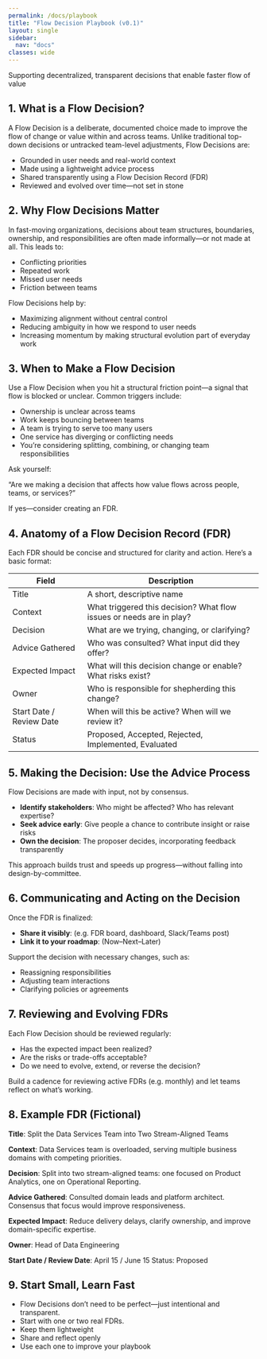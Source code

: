 ```yaml
---
permalink: /docs/playbook
title: "Flow Decision Playbook (v0.1)"
layout: single
sidebar:
  nav: "docs"
classes: wide
---
```


Supporting decentralized, transparent decisions that enable faster flow of value

## 1. What is a Flow Decision?

A Flow Decision is a deliberate, documented choice made to improve the flow of change or value within and across teams. Unlike traditional top-down decisions or untracked team-level adjustments, Flow Decisions are:

- Grounded in user needs and real-world context
- Made using a lightweight advice process
- Shared transparently using a Flow Decision Record (FDR)
- Reviewed and evolved over time—not set in stone

## 2. Why Flow Decisions Matter

In fast-moving organizations, decisions about team structures, boundaries, ownership, and responsibilities are often made informally—or not made at all. This leads to:

- Conflicting priorities
- Repeated work
- Missed user needs
- Friction between teams

Flow Decisions help by:

- Maximizing alignment without central control
- Reducing ambiguity in how we respond to user needs
- Increasing momentum by making structural evolution part of everyday work

## 3. When to Make a Flow Decision

Use a Flow Decision when you hit a structural friction point—a signal that flow is blocked or unclear. Common triggers include:

- Ownership is unclear across teams
- Work keeps bouncing between teams
- A team is trying to serve too many users
- One service has diverging or conflicting needs
- You’re considering splitting, combining, or changing team responsibilities

Ask yourself:

“Are we making a decision that affects how value flows across people, teams, or services?”

If yes—consider creating an FDR.

## 4. Anatomy of a Flow Decision Record (FDR)

Each FDR should be concise and structured for clarity and action. Here’s a basic format:

| Field | Description |
|-------|-------------|
| Title | A short, descriptive name |
| Context | What triggered this decision? What flow issues or needs are in play? |
| Decision | What are we trying, changing, or clarifying? |
| Advice Gathered | Who was consulted? What input did they offer? |
| Expected Impact | What will this decision change or enable? What risks exist? |
| Owner | Who is responsible for shepherding this change? |
| Start Date / Review Date | When will this be active? When will we review it? |
| Status | Proposed, Accepted, Rejected, Implemented, Evaluated |

## 5. Making the Decision: Use the Advice Process

Flow Decisions are made with input, not by consensus.

- **Identify stakeholders**: Who might be affected? Who has relevant expertise?
- **Seek advice early**: Give people a chance to contribute insight or raise risks
- **Own the decision**: The proposer decides, incorporating feedback transparently

This approach builds trust and speeds up progress—without falling into design-by-committee.

## 6. Communicating and Acting on the Decision

Once the FDR is finalized:

- **Share it visibly**: (e.g. FDR board, dashboard, Slack/Teams post)
- **Link it to your roadmap**: (Now–Next–Later)

Support the decision with necessary changes, such as:

- Reassigning responsibilities
- Adjusting team interactions
- Clarifying policies or agreements

## 7. Reviewing and Evolving FDRs

Each Flow Decision should be reviewed regularly:

- Has the expected impact been realized?
- Are the risks or trade-offs acceptable?
- Do we need to evolve, extend, or reverse the decision?

Build a cadence for reviewing active FDRs (e.g. monthly) and let teams reflect on what’s working.

## 8. Example FDR (Fictional)

**Title**: Split the Data Services Team into Two Stream-Aligned Teams

**Context**: Data Services team is overloaded, serving multiple business domains with competing priorities.

**Decision**: Split into two stream-aligned teams: one focused on Product Analytics, one on Operational Reporting.

**Advice Gathered**: Consulted domain leads and platform architect. Consensus that focus would improve responsiveness.

**Expected Impact**: Reduce delivery delays, clarify ownership, and improve domain-specific expertise.

**Owner**: Head of Data Engineering

**Start Date / Review Date**: April 15 / June 15
Status: Proposed

## 9. Start Small, Learn Fast

- Flow Decisions don’t need to be perfect—just intentional and transparent.
- Start with one or two real FDRs.
- Keep them lightweight
- Share and reflect openly
- Use each one to improve your playbook
